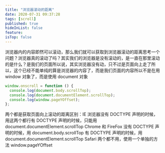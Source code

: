 ```yaml
---
title: "浏览器滚动的距离"
date: 2020-07-31 09:37:28
tags: [scroll]
published: true
hideInList: false
feature:
isTop: false
---
```


浏览器内的内容即然可以滚动，那么我们就可以获取到浏览器滚动的距离思考一个问题？浏览器真的滚动了吗？其实我们的浏览器是没有滚动的，是一直在那里滚动的是什么？是我们的页面所以说，其实浏览器没有动，只不过是页面向上走了所以，这个已经不能单纯的算是浏览器的内容了，而是我们页面的内容所以不是在用 window 对象了，而是使用 document 对象

```js
window.onscroll = function () {
  console.log(document.body.scrollTop);
  console.log(document.documentElement.scrollTop);
  console.log(window.pageYOffset);
};
```

两个都是获取页面向上滚动的距离区别：IE 浏览器没有 DOCTYPE 声明的时候，用这两个都行有 DOCTYPE 声明的时候，只能用 document.documentElement.scrollTop Chrome 和 FireFox 没有 DOCTYPE 声明的时候，用 document.body.scrollTop 有 DOCTYPE 声明的时候，用 document.documentElement.scrollTop Safari 两个都不用，使用一个单独的方法 window.pageYOffset
